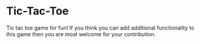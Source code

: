 # Tic-Tac-Toe
Tic tac toe game for fun!
If you think you can add additional functionality to this game then you are most welcome for your contribution.
